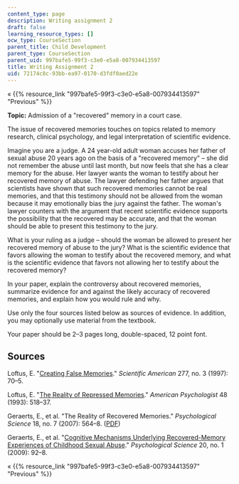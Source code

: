 ```yaml
---
content_type: page
description: Writing assignment 2
draft: false
learning_resource_types: []
ocw_type: CourseSection
parent_title: Child Development
parent_type: CourseSection
parent_uid: 997bafe5-99f3-c3e0-e5a8-007934413597
title: Writing Assignment 2
uid: 72174c8c-93bb-ea97-0170-d3fdf0aed22e
---
```

« {{% resource_link "997bafe5-99f3-c3e0-e5a8-007934413597" "Previous" %}}

**Topic:** Admission of a "recovered" memory in a court case.

The issue of recovered memories touches on topics related to memory research, clinical psychology, and legal interpretation of scientific evidence.

Imagine you are a judge. A 24 year-old adult woman accuses her father of sexual abuse 20 years ago on the basis of a "recovered memory" – she did not remember the abuse until last month, but now feels that she has a clear memory for the abuse. Her lawyer wants the woman to testify about her recovered memory of abuse. The lawyer defending her father argues that scientists have shown that such recovered memories cannot be real memories, and that this testimony should not be allowed from the woman because it may emotionally bias the jury against the father. The woman's lawyer counters with the argument that recent scientific evidence supports the possibility that the recovered may be accurate, and that the woman should be able to present this testimony to the jury.

What is your ruling as a judge – should the woman be allowed to present her recovered memory of abuse to the jury? What is the scientific evidence that favors allowing the woman to testify about the recovered memory, and what is the scientific evidence that favors not allowing her to testify about the recovered memory?

In your paper, explain the controversy about recovered memories, summarize evidence for and against the likely accuracy of recovered memories, and explain how you would rule and why.

Use only the four sources listed below as sources of evidence. In addition, you may optionally use material from the textbook.

Your paper should be 2–3 pages long, double-spaced, 12 point font.

## Sources

Loftus, E. "[Creating False Memories](http://faculty.washington.edu/eloftus/Articles/sciam.htm)." *Scientific American* 277, no. 3 (1997): 70–5.

Loftus, E. "[The Reality of Repressed Memories](http://faculty.washington.edu/eloftus/Articles/lof93.htm)." *American Psychologist* 48 (1993): 518–37.

Geraerts, E., et al. "The Reality of Recovered Memories." *Psychological Science* 18, no. 7 (2007): 564–8. ([PDF](https://www.researchgate.net/profile/Elizabeth-Loftus/publication/14692369_The_Reality_of_Reptessed_Memories/links/0c96051d455eb984e1000000/The-Reality-of-Reptessed-Memories.pdf))

Geraerts, E., et al. "[Cognitive Mechanisms Underlying Recovered-Memory Experiences of Childhood Sexual Abuse](http://dx.doi.org/10.1111/j.1467-9280.2008.02247.x)." *Psychological Science* 20, no. 1 (2009): 92–8.

« {{% resource_link "997bafe5-99f3-c3e0-e5a8-007934413597" "Previous" %}}